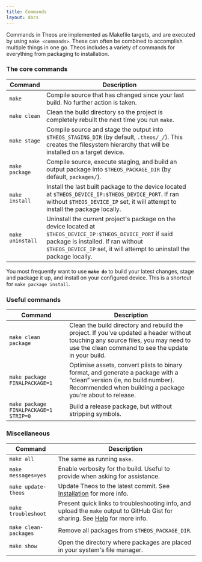 ```yaml
---
title: Commands
layout: docs
---
```


Commands in Theos are implemented as Makefile targets, and are executed by using `make <commands>`. These can often be combined to accomplish multiple things in one go. Theos includes a variety of commands for everything from packaging to installation.

### The core commands

| Command | Description |
|---------|-------------|
| `make`  | Compile source that has changed since your last build. No further action is taken. |
| `make clean` | Clean the build directory so the project is completely rebuilt the next time you run `make`. |
| `make stage` | Compile source and stage the output into `$THEOS_STAGING_DIR` (by default, `.theos/_/`). This creates the filesystem hierarchy that will be installed on a target device. |
| `make package` | Compile source, execute staging, and build an output package into `$THEOS_PACKAGE_DIR` (by default, `packages/`). |
| `make install` | Install the last built package to the device located at `$THEOS_DEVICE_IP:$THEOS_DEVICE_PORT`. If ran without `$THEOS_DEVICE_IP` set, it will attempt to install the package locally. |
| `make uninstall` | Uninstall the current project's package on the device located at `$THEOS_DEVICE_IP:$THEOS_DEVICE_PORT` if said package is installed. If ran without `$THEOS_DEVICE_IP` set, it will attempt to uninstall the package locally. |

You most frequently want to use **`make do`** to build your latest changes, stage and package it up, and install on your configured device. This is a shortcut for `make package install`.

### Useful commands

| Command | Description |
|---------|-------------|
| `make clean package` | Clean the build directory and rebuild the project. If you've updated a header without touching any source files, you may need to use the clean command to see the update in your build. |
| `make package FINALPACKAGE=1` | Optimise assets, convert plists to binary format, and generate a package with a “clean” version (ie, no build number). Recommended when building a package you’re about to release. |
| `make package FINALPACKAGE=1 STRIP=0` | Build a release package, but without stripping symbols. |

### Miscellaneous

| Command | Description |
|---------|-------------|
| `make all` | The same as running `make`. |
| `make messages=yes` | Enable verbosity for the build. Useful to provide when asking for assistance. |
| `make update-theos` | Update Theos to the latest commit. See [Installation](/docs/Installation.html#updating) for more info. |
| `make troubleshoot` | Present quick links to troubleshooting info, and upload the `make` output to GitHub Gist for sharing. See [Help](/docs/Help.html) for more info. |
| `make clean-packages` | Remove all packages from `$THEOS_PACKAGE_DIR`. |
| `make show` | Open the directory where packages are placed in your system's file manager. |

